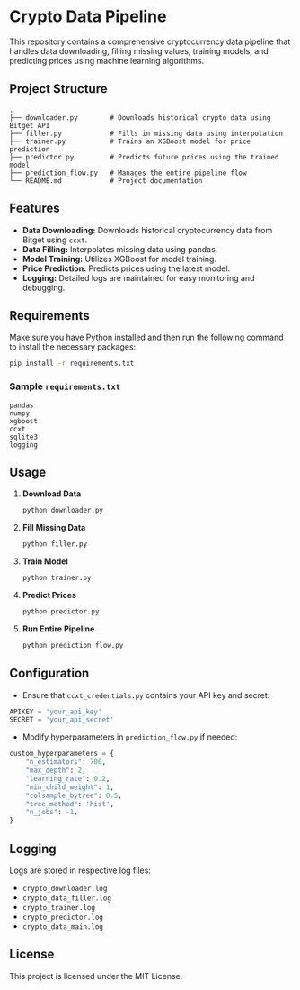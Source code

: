 # Crypto Data Pipeline

This repository contains a comprehensive cryptocurrency data pipeline that handles data downloading, filling missing values, training models, and predicting prices using machine learning algorithms.

## Project Structure

```
.
├── downloader.py        # Downloads historical crypto data using Bitget API
├── filler.py            # Fills in missing data using interpolation
├── trainer.py           # Trains an XGBoost model for price prediction
├── predictor.py         # Predicts future prices using the trained model
├── prediction_flow.py   # Manages the entire pipeline flow
└── README.md            # Project documentation
```

## Features
- **Data Downloading:** Downloads historical cryptocurrency data from Bitget using `ccxt`.
- **Data Filling:** Interpolates missing data using pandas.
- **Model Training:** Utilizes XGBoost for model training.
- **Price Prediction:** Predicts prices using the latest model.
- **Logging:** Detailed logs are maintained for easy monitoring and debugging.

## Requirements

Make sure you have Python installed and then run the following command to install the necessary packages:

```bash
pip install -r requirements.txt
```

### Sample `requirements.txt`
```text
pandas
numpy
xgboost
ccxt
sqlite3
logging
```

## Usage

1. **Download Data**
    ```bash
    python downloader.py
    ```

2. **Fill Missing Data**
    ```bash
    python filler.py
    ```

3. **Train Model**
    ```bash
    python trainer.py
    ```

4. **Predict Prices**
    ```bash
    python predictor.py
    ```

5. **Run Entire Pipeline**
    ```bash
    python prediction_flow.py
    ```

## Configuration

- Ensure that `ccxt_credentials.py` contains your API key and secret:

```python
APIKEY = 'your_api_key'
SECRET = 'your_api_secret'
```

- Modify hyperparameters in `prediction_flow.py` if needed:

```python
custom_hyperparameters = {
    "n_estimators": 700,
    "max_depth": 2,
    "learning_rate": 0.2,
    "min_child_weight": 1,
    "colsample_bytree": 0.5,
    "tree_method": 'hist',
    "n_jobs": -1,
}
```

## Logging

Logs are stored in respective log files:
- `crypto_downloader.log`
- `crypto_data_filler.log`
- `crypto_trainer.log`
- `crypto_predictor.log`
- `crypto_data_main.log`

## License
This project is licensed under the MIT License.


